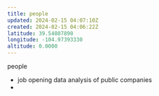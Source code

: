 ```yaml
---
title: people
updated: 2024-02-15 04:07:10Z
created: 2024-02-15 04:06:22Z
latitude: 39.54807890
longitude: -104.97393330
altitude: 0.0000
---
```


people
- job opening data analysis of public companies
- 
